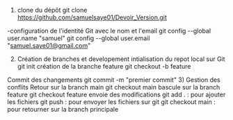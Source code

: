 1. clone du dépôt
   git clone https://github.com/samuelsaye01/Devoir_Version.git

-configuration de l'identité Git avec le nom et l'email
git config --global user.name "samuel"
git config --global user.email "samuel.saye01@gmail.com"

2. Création de branches et developement
   intialisation du repot local sur Git
   git init
   création de la branche feature
   git checkout -b feature

Commit des changements
git commit -m "premier commit" 3) Gestion des conflits
Retour sur la branch main
git checkout main
bascule sur la branch feature
git checkout feature
envoie des modifications
git add . : pour ajouter les fichiers
git push : pour envoyer les fichiers sur git
git checkout main : pour retourner sur la branch principale
